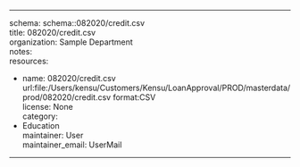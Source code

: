 


---  
schema: schema::082020/credit.csv  
title: 082020/credit.csv  
organization: Sample Department  
notes:   
resources:  
- name: 082020/credit.csv 
 url:file:/Users/kensu/Customers/Kensu/LoanApproval/PROD/masterdata/prod/082020/credit.csv 
 format:CSV  
license: None  
category:
 - Education  
maintainer: User  
maintainer_email: UserMail  
---